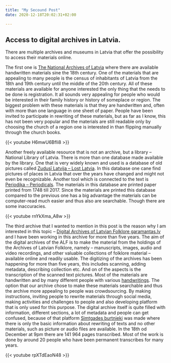 ```yaml
---
title: "My Secound Post"
date: 2020-12-18T20:02:31+02:00

---
```


## Access to digital archives in Latvia.


There are multiple archives and museums in Latvia that offer the possibility to access their materials online.

The first one is [The National Archives of Latvia](https://www.arhivi.gov.lv/default.aspx?lang=EN)
where there are available handwritten materials sine the 18th century.
One of the materials that are appealing to many people is the census of inhabitants of Latvia from the 18th and 19th century
until the middle of the 20th century. All of these materials are available for anyone interested the only thing that the needs 
to be done is registration. It all sounds very appealing for people who would be interested in their family history or history 
of someplace or region. The biggest problem with these materials is that they are handwritten and, often with more than one 
language in one sheet of paper. People have been invited to participate in rewriting of these materials, but as far as I know, 
this has not been very popular and the materials are still readable only by choosing the church of a region one is interested 
in than flipping manually through the church books. 

{{< youtube H6mwU6BfIi8 >}}


Another freely available resource that is not an archive, but a library – National Library of Latvia. There is more than one 
database made available by the library. One that is very widely known and used is a database of old pictures called [Zudusī Latvija – Lost Latvia]( https://zudusilatvija.lv/).
In this database one cane find pictures of places in Latvia that over the years have changed and might not even be recognizable. 
Another tool which is connected to the text is [Periodika – Periodicals]( http://www.periodika.lv/). The materials in this database
are printed paper printed from 1748 till 2017. Since the materials are printed this database compared to the previous one has a big
advantage the materials can be computer-read much easier and thus also are searchable. Though there are some inaccuracies. 

{{< youtube rnYkXma_A8w >}}


The third archive that I wanted to mention in this post is the reason why I am interested in this topic – [Digital Archives of Latvian Folklore garamantas.lv](http://garamantas.lv/) 
and I have been working in this archive for more than five years. The aim of the digital archives of the ALF is to make the material
 from the holdings of the Archives of Latvian Folklore, namely – manuscripts, images, audio and video recordings, and other valuable 
collections of folklore material – available online and readily usable. The digitizing of the archives has been happening for more 
than five years, this includes scanning, adding metadata, describing collection etc. And on of the aspects is the transcription of 
the scanned text pictures. Most of the materials are handwritten and by many different people with various [handwritings]( http://garamantas.lv/en/file/905047).
The option that our archive chose to make these materials searchable and thus the archive more appealing to people was crowdsourcing. 
By making instructions, inviting people to rewrite materials through social media, making activities and challenges to people and also
developing platform that is only used for this purpose. The digital archive itself is quite filled with information, different sections,
a lot of metadata and people can get confused, because of that platform [Simtgades burtnieki]( http://lv100.garamantas.lv/) was made 
where there is only the basic information about rewriting of texts and no other materials, such as picture or audio files are available. 
In the 18th od December at 9pm there are 141 964 pages transcribed. Most of the work is done by around 20 people who have been permanent 
transcribes for many years. 

{{< youtube rpXTdEaoN48 >}}
